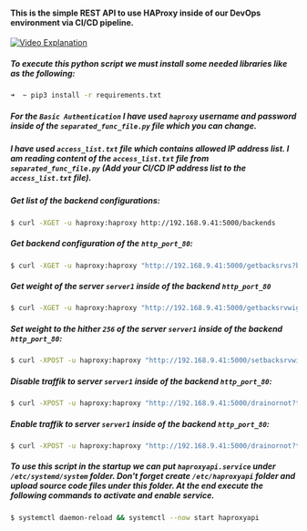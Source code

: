 #### This is the simple REST API to use HAProxy inside of our DevOps environment via CI/CD pipeline. 

[![Video Explanation](https://img.youtube.com/vi/E23p6kZVSN4/0.jpg)](https://www.youtube.com/watch?v=E23p6kZVSN4 "Click to see video on youtube.com") 

##### To execute this python script we must install some needed libraries like as the following:
```zsh
➜  ~ pip3 install -r requirements.txt
```

##### For the `Basic Authentication` I have used `haproxy` username and password inside of the `separated_func_file.py` file which you can change.

##### I have used `access_list.txt` file which contains allowed IP address list. I am reading content of the `access_list.txt` file from `separated_func_file.py` (Add your CI/CD IP address list to the `access_list.txt` file).

##### Get list of the backend configurations:
```zsh
$ curl -XGET -u haproxy:haproxy http://192.168.9.41:5000/backends
```

##### Get backend configuration of the `http_port_80`:
```zsh
$ curl -XGET -u haproxy:haproxy "http://192.168.9.41:5000/getbacksrvs?backend_name=http_port_80"
```

##### Get weight of the server `server1` inside of the backend `http_port_80`
```zsh
$ curl -XGET -u haproxy:haproxy "http://192.168.9.41:5000/getbacksrvwight?backend_name=http_port_80&server_name=server1"
```

##### Set weight to the hither `256` of the server `server1` inside of the backend `http_port_80`:
```zsh
$ curl -XPOST -u haproxy:haproxy "http://192.168.9.41:5000/setbacksrvwight?backend_name=http_port_80&server_name=server1&weight=256"
```

##### Disable traffik to server `server1` inside of the backend `http_port_80`:
```zsh
$ curl -XPOST -u haproxy:haproxy "http://192.168.9.41:5000/drainornot?traffic=disable&backend_name=http_port_80&server_name=server1"
```

##### Enable traffik to server `server1` inside of the backend `http_port_80`:
```zsh
$ curl -XPOST -u haproxy:haproxy "http://192.168.9.41:5000/drainornot?traffic=enable&backend_name=http_port_80&server_name=server1"
```

##### To use this script in the startup we can put `haproxyapi.service` under `/etc/systemd/system` folder. Don't forget create `/etc/haproxyapi` folder and upload source code files under this folder. At the end execute the following commands to activate and enable service.
```zsh
$ systemctl daemon-reload && systemctl --now start haproxyapi 
```
